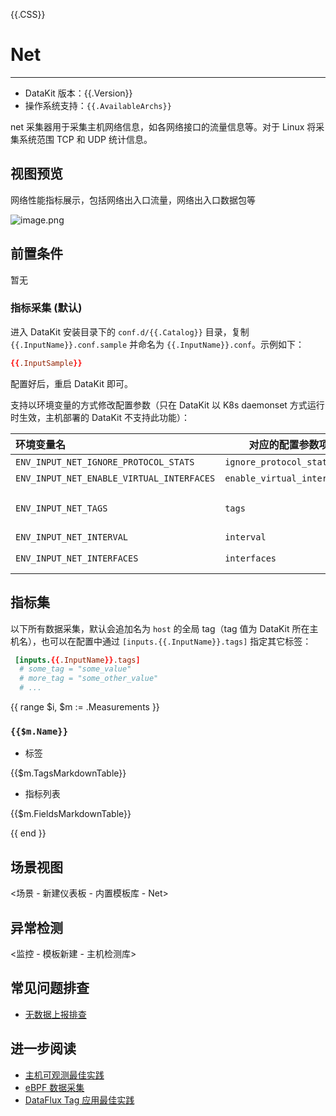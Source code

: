 {{.CSS}}
# Net
---

- DataKit 版本：{{.Version}}
- 操作系统支持：`{{.AvailableArchs}}`

net 采集器用于采集主机网络信息，如各网络接口的流量信息等。对于 Linux 将采集系统范围 TCP 和 UDP 统计信息。

## 视图预览
网络性能指标展示，包括网络出入口流量，网络出入口数据包等

![image.png](../imgs/net-1.png)


## 前置条件

暂无

### 指标采集 (默认)

进入 DataKit 安装目录下的 `conf.d/{{.Catalog}}` 目录，复制 `{{.InputName}}.conf.sample` 并命名为 `{{.InputName}}.conf`。示例如下：

```toml
{{.InputSample}}
```

配置好后，重启 DataKit 即可。

支持以环境变量的方式修改配置参数（只在 DataKit 以 K8s daemonset 方式运行时生效，主机部署的 DataKit 不支持此功能）：

| 环境变量名                                | 对应的配置参数项            | 参数示例                                                     |
| :---                                      | ---                         | ---                                                          |
| `ENV_INPUT_NET_IGNORE_PROTOCOL_STATS`     | `ignore_protocol_stats`     | `true`/`false`                                               |
| `ENV_INPUT_NET_ENABLE_VIRTUAL_INTERFACES` | `enable_virtual_interfaces` | `true`/`false`                                               |
| `ENV_INPUT_NET_TAGS`                      | `tags`                      | `tag1=value1,tag2=value2` 如果配置文件中有同名 tag，会覆盖它 |
| `ENV_INPUT_NET_INTERVAL` | `interval` | `10s` |
| `ENV_INPUT_NET_INTERFACES` | `interfaces` | `'''eth[\w-]+''', '''lo'''` 以英文逗号隔开 |


## 指标集

以下所有数据采集，默认会追加名为 `host` 的全局 tag（tag 值为 DataKit 所在主机名），也可以在配置中通过 `[inputs.{{.InputName}}.tags]` 指定其它标签：

``` toml
 [inputs.{{.InputName}}.tags]
  # some_tag = "some_value"
  # more_tag = "some_other_value"
  # ...
```

{{ range $i, $m := .Measurements }}

### `{{$m.Name}}`

-  标签

{{$m.TagsMarkdownTable}}

- 指标列表

{{$m.FieldsMarkdownTable}}

{{ end }}

## 场景视图
<场景 - 新建仪表板 - 内置模板库 - Net>
## 异常检测
<监控 - 模板新建 - 主机检测库>

## 常见问题排查
- [无数据上报排查](why-no-data.md)
## 进一步阅读
- [主机可观测最佳实践](/best-practices/integrations/host.md)
- [eBPF 数据采集](ebpf.md)
- [DataFlux Tag 应用最佳实践](/best-practices/guance-skill/tag.md)
